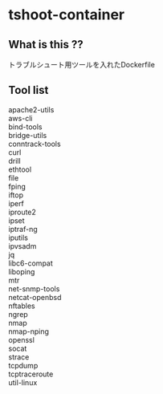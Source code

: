 # tshoot-container

## What is this ??
トラブルシュート用ツールを入れたDockerfile

## Tool list
apache2-utils \
aws-cli \
bind-tools \
bridge-utils \
conntrack-tools \
curl \
drill \
ethtool \
file\
fping \
iftop \
iperf \
iproute2 \
ipset \
iptraf-ng \
iputils \
ipvsadm \
jq \
libc6-compat \
liboping \
mtr \
net-snmp-tools \
netcat-openbsd \
nftables \
ngrep \
nmap \
nmap-nping \
openssl \
socat \
strace \
tcpdump \
tcptraceroute \
util-linux
